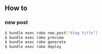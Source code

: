 ## How to

### new post

```bash
$ bundle exec rake new_post["blog title"]
$ bundle exec rake preview
$ bundle exec rake generate
$ bundle exec rake deploy
```
